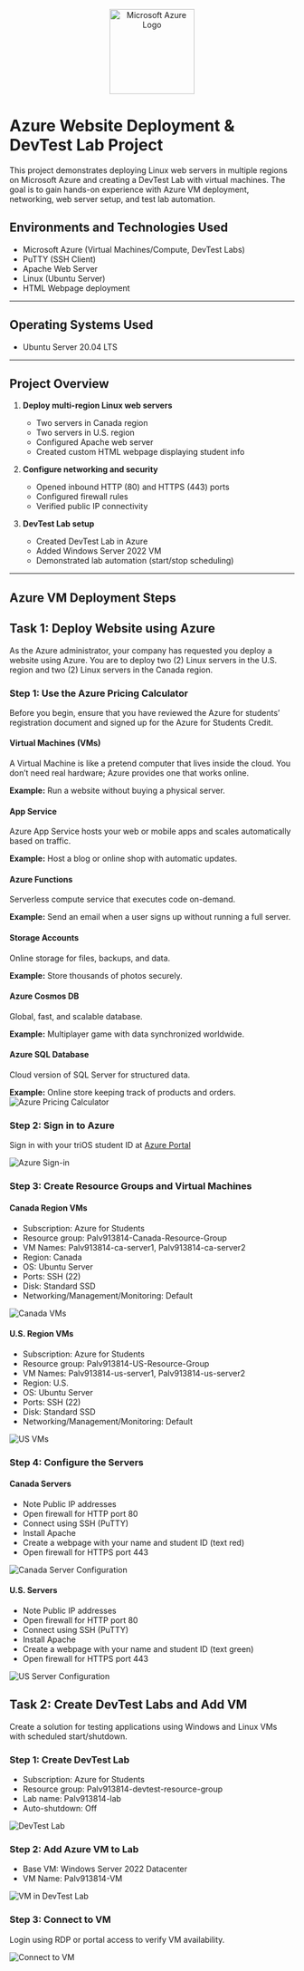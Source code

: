 <p align="center">
  <img src="https://logo.svgcdn.com/l/microsoft-azure.svg" alt="Microsoft Azure Logo" width="150"/>
</p>

<h1>Azure Website Deployment & DevTest Lab Project</h1>
This project demonstrates deploying Linux web servers in multiple regions on Microsoft Azure and creating a DevTest Lab with virtual machines. The goal is to gain hands-on experience with Azure VM deployment, networking, web server setup, and test lab automation.

<h2>Environments and Technologies Used</h2>

- Microsoft Azure (Virtual Machines/Compute, DevTest Labs)
- PuTTY (SSH Client)
- Apache Web Server
- Linux (Ubuntu Server)
- HTML Webpage deployment

---

<h2>Operating Systems Used</h2>

- Ubuntu Server 20.04 LTS

---

<h2>Project Overview</h2>

1. **Deploy multi-region Linux web servers**
   - Two servers in Canada region
   - Two servers in U.S. region
   - Configured Apache web server
   - Created custom HTML webpage displaying student info

2. **Configure networking and security**
   - Opened inbound HTTP (80) and HTTPS (443) ports
   - Configured firewall rules
   - Verified public IP connectivity

3. **DevTest Lab setup**
   - Created DevTest Lab in Azure
   - Added Windows Server 2022 VM
   - Demonstrated lab automation (start/stop scheduling)

---

<h2>Azure VM Deployment Steps</h2>

<h2>Task 1: Deploy Website using Azure</h2>
<p>As the Azure administrator, your company has requested you deploy a website using Azure. You are to deploy two (2) Linux servers in the U.S. region and two (2) Linux servers in the Canada region.</p>

<h3>Step 1: Use the Azure Pricing Calculator</h3>
<p>Before you begin, ensure that you have reviewed the Azure for students’ registration document and signed up for the Azure for Students Credit.</p>

<h4>Virtual Machines (VMs)</h4>
<p>A Virtual Machine is like a pretend computer that lives inside the cloud. You don’t need real hardware; Azure provides one that works online.</p>
<div class="example"><strong>Example:</strong> Run a website without buying a physical server.</div>

<h4>App Service</h4>
<p>Azure App Service hosts your web or mobile apps and scales automatically based on traffic.</p>
<div class="example"><strong>Example:</strong> Host a blog or online shop with automatic updates.</div>

<h4>Azure Functions</h4>
<p>Serverless compute service that executes code on-demand.</p>
<div class="example"><strong>Example:</strong> Send an email when a user signs up without running a full server.</div>

<h4>Storage Accounts</h4>
<p>Online storage for files, backups, and data.</p>
<div class="example"><strong>Example:</strong> Store thousands of photos securely.</div>

<h4>Azure Cosmos DB</h4>
<p>Global, fast, and scalable database.</p>
<div class="example"><strong>Example:</strong> Multiplayer game with data synchronized worldwide.</div>

<h4>Azure SQL Database</h4>
<p>Cloud version of SQL Server for structured data.</p>
<div class="example"><strong>Example:</strong> Online store keeping track of products and orders.</div>

<img src="images/azure-pricing-calculator.png" alt="Azure Pricing Calculator">

<h3>Step 2: Sign in to Azure</h3>
<p>Sign in with your triOS student ID at <a href="https://portal.azure.com" target="_blank">Azure Portal</a></p>
<img src="images/azure-sign-in.png" alt="Azure Sign-in">

<h3>Step 3: Create Resource Groups and Virtual Machines</h3>

<h4>Canada Region VMs</h4>
<ul>
    <li>Subscription: Azure for Students</li>
    <li>Resource group: Palv913814-Canada-Resource-Group</li>
    <li>VM Names: Palv913814-ca-server1, Palv913814-ca-server2</li>
    <li>Region: Canada</li>
    <li>OS: Ubuntu Server</li>
    <li>Ports: SSH (22)</li>
    <li>Disk: Standard SSD</li>
    <li>Networking/Management/Monitoring: Default</li>
</ul>
<img src="images/canada-vm.png" alt="Canada VMs">

<h4>U.S. Region VMs</h4>
<ul>
    <li>Subscription: Azure for Students</li>
    <li>Resource group: Palv913814-US-Resource-Group</li>
    <li>VM Names: Palv913814-us-server1, Palv913814-us-server2</li>
    <li>Region: U.S.</li>
    <li>OS: Ubuntu Server</li>
    <li>Ports: SSH (22)</li>
    <li>Disk: Standard SSD</li>
    <li>Networking/Management/Monitoring: Default</li>
</ul>
<img src="images/us-vm.png" alt="US VMs">

<h3>Step 4: Configure the Servers</h3>

<h4>Canada Servers</h4>
<ul>
    <li>Note Public IP addresses</li>
    <li>Open firewall for HTTP port 80</li>
    <li>Connect using SSH (PuTTY)</li>
    <li>Install Apache</li>
    <li>Create a webpage with your name and student ID (text red)</li>
    <li>Open firewall for HTTPS port 443</li>
</ul>
<img src="images/canada-server-config.png" alt="Canada Server Configuration">

<h4>U.S. Servers</h4>
<ul>
    <li>Note Public IP addresses</li>
    <li>Open firewall for HTTP port 80</li>
    <li>Connect using SSH (PuTTY)</li>
    <li>Install Apache</li>
    <li>Create a webpage with your name and student ID (text green)</li>
    <li>Open firewall for HTTPS port 443</li>
</ul>
<img src="images/us-server-config.png" alt="US Server Configuration">

<h2>Task 2: Create DevTest Labs and Add VM</h2>
<p>Create a solution for testing applications using Windows and Linux VMs with scheduled start/shutdown.</p>

<h3>Step 1: Create DevTest Lab</h3>
<ul>
    <li>Subscription: Azure for Students</li>
    <li>Resource group: Palv913814-devtest-resource-group</li>
    <li>Lab name: Palv913814-lab</li>
    <li>Auto-shutdown: Off</li>
</ul>
<img src="images/devtest-lab.png" alt="DevTest Lab">

<h3>Step 2: Add Azure VM to Lab</h3>
<ul>
    <li>Base VM: Windows Server 2022 Datacenter</li>
    <li>VM Name: Palv913814-VM</li>
</ul>
<img src="images/devtest-vm.png" alt="VM in DevTest Lab">

<h3>Step 3: Connect to VM</h3>
<p>Login using RDP or portal access to verify VM availability.</p>
<img src="images/connect-vm.png" alt="Connect to VM">

